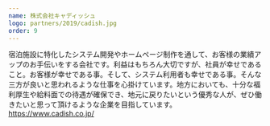 ```yaml
---
name: 株式会社キャディッシュ
logo: partners/2019/cadish.jpg
order: 9
---
```


宿泊施設に特化したシステム開発やホームページ制作を通して、お客様の業績アップのお手伝いをする会社です。利益はもちろん大切ですが、社員が幸せであること。お客様が幸せである事。そして、システム利用者も幸せである事。そんな三方が良いと思われるような仕事を心掛けています。地方においても、十分な福利厚生や給料面での待遇が確保でき、地元に戻りたいという優秀な人が、ぜひ働きたいと思って頂けるような企業を目指しています。
https://www.cadish.co.jp/
